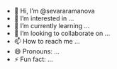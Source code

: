 - 👋 Hi, I’m @sevararamanova
- 👀 I’m interested in ...
- 🌱 I’m currently learning ...
- 💞️ I’m looking to collaborate on ...
- 📫 How to reach me ...
- 😄 Pronouns: ...
- ⚡ Fun fact: ...

<!---
sevararamanova/sevararamanova is a ✨ special ✨ repository because its `README.md` (this file) appears on your GitHub profile.
You can click the Preview link to take a look at your changes.
--->
